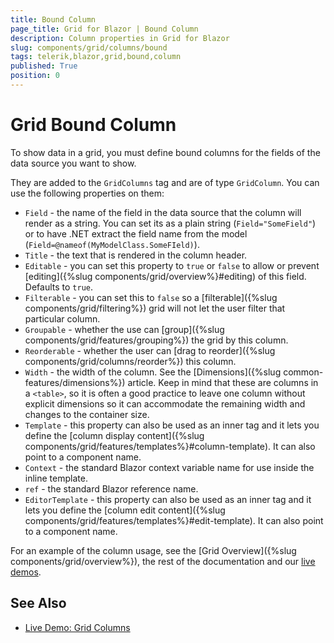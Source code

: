 ```yaml
---
title: Bound Column
page_title: Grid for Blazor | Bound Column
description: Column properties in Grid for Blazor
slug: components/grid/columns/bound
tags: telerik,blazor,grid,bound,column
published: True
position: 0
---
```


# Grid Bound Column

To show data in a grid, you must define bound columns for the fields of the data source you want to show.

They are added to the `GridColumns` tag and are of type `GridColumn`. You can use the following properties on them:

* `Field` - the name of the field in the data source that the column will render as a string. You can set its as a plain string (`Field="SomeField"`) or to have .NET extract the field name from the model (`Field=@nameof(MyModelClass.SomeFIeld)`).
* `Title` - the text that is rendered in the column header.
* `Editable` - you can set this property to `true` or `false` to allow or prevent [editing]({%slug components/grid/overview%}#editing) of this field. Defaults to `true`.
* `Filterable` - you can set this to `false` so a [filterable]({%slug components/grid/filtering%}) grid will not let the user filter that particular column.
* `Groupable` - whether the use can [group]({%slug components/grid/features/grouping%}) the grid by this column.
* `Reorderable` - whether the user can [drag to reorder]({%slug components/grid/columns/reorder%}) this column.
* `Width` - the width of the column. See the [Dimensions]({%slug common-features/dimensions%}) article. Keep in mind that these are columns in a `<table>`, so it is often a good practice to leave one column without explicit dimensions so it can accommodate the remaining width and changes to the container size.
* `Template` - this property can also be used as an inner tag and it lets you define the [column display content]({%slug components/grid/features/templates%}#column-template). It can also point to a component name.
* `Context` - the standard Blazor context variable name for use inside the inline template.
* `ref` - the standard Blazor reference name.
* `EditorTemplate` - this property can also be used as an inner tag and it lets you define the [column edit content]({%slug components/grid/features/templates%}#edit-template). It can also point to a component name.

For an example of the column usage, see the [Grid Overview]({%slug components/grid/overview%}), the rest of the documentation and our [live demos](https://demos.telerik.com/blazor-ui/grid/overview).

## See Also

  * [Live Demo: Grid Columns](https://demos.telerik.com/blazor-ui/grid/columns)
